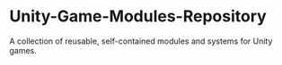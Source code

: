 # Unity-Game-Modules-Repository
A collection of reusable, self-contained modules and systems for Unity games.
